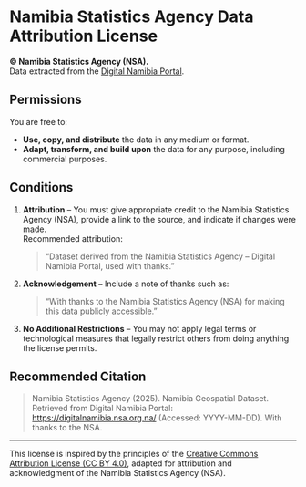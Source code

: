 # Namibia Statistics Agency Data Attribution License

**© Namibia Statistics Agency (NSA).**  
Data extracted from the [Digital Namibia Portal](https://digitalnamibia.nsa.org.na/).

## Permissions
You are free to:
- **Use, copy, and distribute** the data in any medium or format.  
- **Adapt, transform, and build upon** the data for any purpose, including commercial purposes.

## Conditions
1. **Attribution** – You must give appropriate credit to the Namibia Statistics Agency (NSA), provide a link to the source, and indicate if changes were made.  
   Recommended attribution:  
   > “Dataset derived from the Namibia Statistics Agency – Digital Namibia Portal, used with thanks.”

2. **Acknowledgement** – Include a note of thanks such as:  
   > “With thanks to the Namibia Statistics Agency (NSA) for making this data publicly accessible.”

3. **No Additional Restrictions** – You may not apply legal terms or technological measures that legally restrict others from doing anything the license permits.

## Recommended Citation
> Namibia Statistics Agency (2025). Namibia Geospatial Dataset. Retrieved from Digital Namibia Portal: https://digitalnamibia.nsa.org.na/ (Accessed: YYYY-MM-DD). With thanks to the NSA.

---

This license is inspired by the principles of the [Creative Commons Attribution License (CC BY 4.0)](https://creativecommons.org/licenses/by/4.0/), adapted for attribution and acknowledgment of the Namibia Statistics Agency (NSA).
